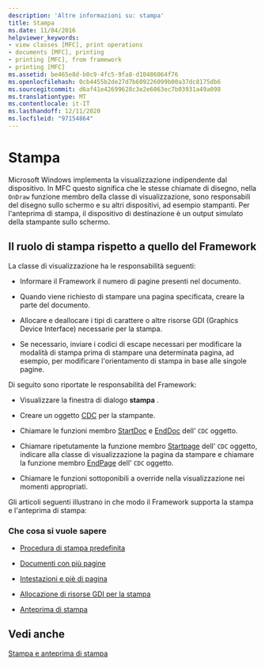 ```yaml
---
description: 'Altre informazioni su: stampa'
title: Stampa
ms.date: 11/04/2016
helpviewer_keywords:
- view classes [MFC], print operations
- documents [MFC], printing
- printing [MFC], from framework
- printing [MFC]
ms.assetid: be465e8d-b0c9-4fc5-9fa8-d10486064f76
ms.openlocfilehash: 0cb4455b2de27d7b609226099b00a37dc8175db6
ms.sourcegitcommit: d6af41e42699628c3e2e6063ec7b03931a49a098
ms.translationtype: MT
ms.contentlocale: it-IT
ms.lasthandoff: 12/11/2020
ms.locfileid: "97154864"
---
```

# <a name="printing"></a>Stampa

Microsoft Windows implementa la visualizzazione indipendente dal dispositivo. In MFC questo significa che le stesse chiamate di disegno, nella `OnDraw` funzione membro della classe di visualizzazione, sono responsabili del disegno sullo schermo e su altri dispositivi, ad esempio stampanti. Per l'anteprima di stampa, il dispositivo di destinazione è un output simulato della stampante sullo schermo.

## <a name="your-role-in-printing-vs-the-frameworks-role"></a><a name="_core_your_role_in_printing_vs.._the_framework.92.s_role"></a> Il ruolo di stampa rispetto a quello del Framework

La classe di visualizzazione ha le responsabilità seguenti:

- Informare il Framework il numero di pagine presenti nel documento.

- Quando viene richiesto di stampare una pagina specificata, creare la parte del documento.

- Allocare e deallocare i tipi di carattere o altre risorse GDI (Graphics Device Interface) necessarie per la stampa.

- Se necessario, inviare i codici di escape necessari per modificare la modalità di stampa prima di stampare una determinata pagina, ad esempio, per modificare l'orientamento di stampa in base alle singole pagine.

Di seguito sono riportate le responsabilità del Framework:

- Visualizzare la finestra di dialogo **stampa** .

- Creare un oggetto [CDC](reference/cdc-class.md) per la stampante.

- Chiamare le funzioni membro [StartDoc](reference/cdc-class.md#startdoc) e [EndDoc](reference/cdc-class.md#enddoc) dell' `CDC` oggetto.

- Chiamare ripetutamente la funzione membro [Startpage](reference/cdc-class.md#startpage) dell' `CDC` oggetto, indicare alla classe di visualizzazione la pagina da stampare e chiamare la funzione membro [EndPage](reference/cdc-class.md#endpage) dell' `CDC` oggetto.

- Chiamare le funzioni sottoponibili a override nella visualizzazione nei momenti appropriati.

Gli articoli seguenti illustrano in che modo il Framework supporta la stampa e l'anteprima di stampa:

### <a name="what-do-you-want-to-know-more-about"></a>Che cosa si vuole sapere

- [Procedura di stampa predefinita](how-default-printing-is-done.md)

- [Documenti con più pagine](multipage-documents.md)

- [Intestazioni e piè di pagina](headers-and-footers.md)

- [Allocazione di risorse GDI per la stampa](allocating-gdi-resources.md)

- [Anteprima di stampa](print-preview-architecture.md)

## <a name="see-also"></a>Vedi anche

[Stampa e anteprima di stampa](printing-and-print-preview.md)
